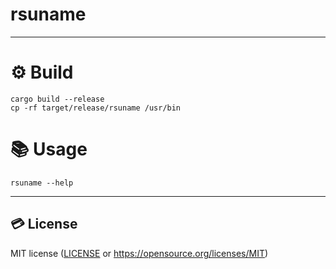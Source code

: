 # rsuname

---

# ⚙ Build

```shell
cargo build --release
cp -rf target/release/rsuname /usr/bin
```

# 📚 Usage

```shell
rsuname --help
```

---

## 💳 License

MIT license ([LICENSE](./LICENSE) or https://opensource.org/licenses/MIT)
